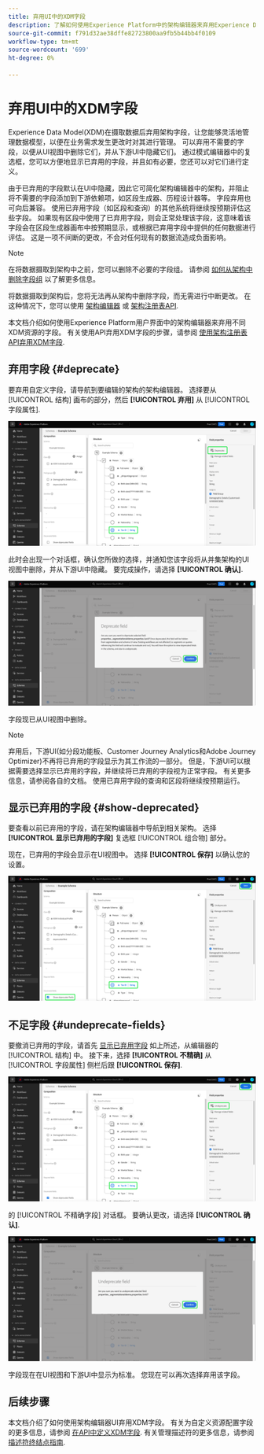 ```yaml
---
title: 弃用UI中的XDM字段
description: 了解如何使用Experience Platform中的架构编辑器来弃用Experience Data Model(XDM)字段。
source-git-commit: f791d32ae38dffe82723800aa9fb5b44bb4f0109
workflow-type: tm+mt
source-wordcount: '699'
ht-degree: 0%

---
```


# 弃用UI中的XDM字段

Experience Data Model(XDM)在摄取数据后弃用架构字段，让您能够灵活地管理数据模型，以便在业务需求发生更改时对其进行管理。 可以弃用不需要的字段，以便从UI视图中删除它们，并从下游UI中隐藏它们。 通过模式编辑器中的复选框，您可以方便地显示已弃用的字段，并且如有必要，您还可以对它们进行定义。

由于已弃用的字段默认在UI中隐藏，因此它可简化架构编辑器中的架构，并阻止将不需要的字段添加到下游依赖项，如区段生成器、历程设计器等。 字段弃用也可向后兼容。 使用已弃用字段（如区段和查询）的其他系统将继续按预期评估这些字段。 如果现有区段中使用了已弃用字段，则会正常处理该字段，这意味着该字段会在区段生成器画布中按预期显示，或根据已弃用字段中提供的任何数据进行评估。 这是一项不间断的更改，不会对任何现有的数据流造成负面影响。

>[!NOTE]
>
>在将数据摄取到架构中之前，您可以删除不必要的字段组。 请参阅 [如何从架构中删除字段组](../ui/resources/schemas.md#remove-fields) 以了解更多信息。

将数据摄取到架构后，您将无法再从架构中删除字段，而无需进行中断更改。 在这种情况下，您可以使用 [架构编辑器](./create-schema-ui.md) 或 [架构注册表API](https://developer.adobe.com/experience-platform-apis/references/schema-registry/).

本文档介绍如何使用Experience Platform用户界面中的架构编辑器来弃用不同XDM资源的字段。 有关使用API弃用XDM字段的步骤，请参阅 [使用架构注册表API弃用XDM字段](./field-deprecation-api.md).

## 弃用字段 {#deprecate}

要弃用自定义字段，请导航到要编辑的架构的架构编辑器。 选择要从 [!UICONTROL 结构] 画布的部分，然后 **[!UICONTROL 弃用]** 从 [!UICONTROL 字段属性].

![选中并弃用字段的架构编辑器已突出显示。](../images/tutorials/field-deprecation/deprecate-single-field.png)

此时会出现一个对话框，确认您所做的选择，并通知您该字段将从并集架构的UI视图中删除，并从下游UI中隐藏。 要完成操作，请选择 **[!UICONTROL 确认]**.

![“弃用”字段对话框中，“确认”突出显示。](../images/tutorials/field-deprecation/deprecate-field-dialog.png)

字段现已从UI视图中删除。

>[!NOTE]
>
>弃用后，下游UI(如分段功能板、Customer Journey Analytics和Adobe Journey Optimizer)不再将已弃用的字段显示为其工作流的一部分。 但是，下游UI可以根据需要选择显示已弃用的字段，并继续将已弃用的字段视为正常字段。 有关更多信息，请参阅各自的文档。 使用已弃用字段的查询和区段将继续按预期运行。

## 显示已弃用的字段 {#show-deprecated}

要查看以前已弃用的字段，请在架构编辑器中导航到相关架构。 选择 **[!UICONTROL 显示已弃用的字段]** 复选框 [!UICONTROL 组合物] 部分。

现在，已弃用的字段会显示在UI视图中。 选择 **[!UICONTROL 保存]** 以确认您的设置。

![选择了字段、显示已弃用的字段并突出显示保存的架构编辑器。](../images/tutorials/field-deprecation/show-deprecated-fields.png)

## 不足字段 {#undeprecate-fields}

要撤消已弃用的字段，请首先 [显示已弃用字段](#show-deprecated) 如上所述，从编辑器的 [!UICONTROL 结构] 中。 接下来，选择 **[!UICONTROL 不精确]** 从 [!UICONTROL 字段属性] 侧栏后跟 **[!UICONTROL 保存]**.

![突出显示了已弃用字段、未弃用和保存的架构编辑器。](../images/tutorials/field-deprecation/undeprecate-single-field.png)

的 [!UICONTROL 不精确字段] 对话框。 要确认更改，请选择 **[!UICONTROL 确认]**.

![的 [!UICONTROL 不精确字段] 对话框。](../images/tutorials/field-deprecation/undeprecate-field-dialog.png)

字段现在在UI视图和下游UI中显示为标准。 您现在可以再次选择弃用该字段。

## 后续步骤

本文档介绍了如何使用架构编辑器UI弃用XDM字段。 有关为自定义资源配置字段的更多信息，请参阅 [在API中定义XDM字段](./custom-fields-api.md). 有关管理描述符的更多信息，请参阅 [描述符终结点指南](../api/descriptors.md).
